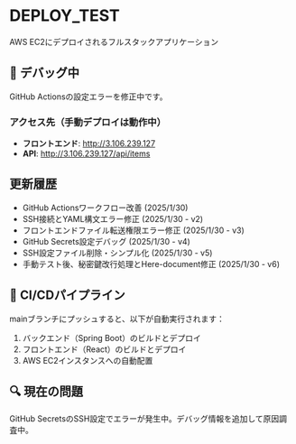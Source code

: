 # DEPLOY_TEST

AWS EC2にデプロイされるフルスタックアプリケーション

## 🔧 **デバッグ中**
GitHub Actionsの設定エラーを修正中です。

### アクセス先（手動デプロイは動作中）
- **フロントエンド**: http://3.106.239.127
- **API**: http://3.106.239.127/api/items

## 更新履歴
- GitHub Actionsワークフロー改善 (2025/1/30)
- SSH接続とYAML構文エラー修正 (2025/1/30 - v2)
- フロントエンドファイル転送権限エラー修正 (2025/1/30 - v3)
- GitHub Secrets設定デバッグ (2025/1/30 - v4)
- SSH設定ファイル削除・シンプル化 (2025/1/30 - v5)
- 手動テスト後、秘密鍵改行処理とHere-document修正 (2025/1/30 - v6)

## 🚀 **CI/CDパイプライン**
mainブランチにプッシュすると、以下が自動実行されます：
1. バックエンド（Spring Boot）のビルドとデプロイ
2. フロントエンド（React）のビルドとデプロイ
3. AWS EC2インスタンスへの自動配置

## 🔍 **現在の問題**
GitHub SecretsのSSH設定でエラーが発生中。デバッグ情報を追加して原因調査中。
